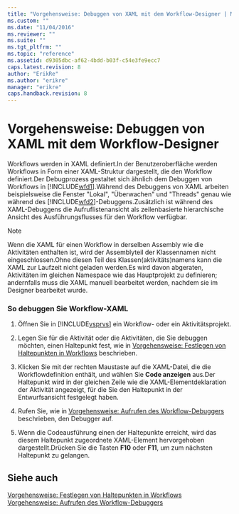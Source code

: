 ```yaml
---
title: "Vorgehensweise: Debuggen von XAML mit dem Workflow-Designer | Microsoft Docs"
ms.custom: ""
ms.date: "11/04/2016"
ms.reviewer: ""
ms.suite: ""
ms.tgt_pltfrm: ""
ms.topic: "reference"
ms.assetid: d9305dbc-af62-4bdd-b03f-c54e3fe9ecc7
caps.latest.revision: 8
author: "ErikRe"
ms.author: "erikre"
manager: "erikre"
caps.handback.revision: 8
---
```

# Vorgehensweise: Debuggen von XAML mit dem Workflow-Designer
Workflows werden in XAML definiert.In der Benutzeroberfläche werden Workflows in Form einer XAML\-Struktur dargestellt, die den Workflow definiert.Der Debugprozess gestaltet sich ähnlich dem Debuggen von Workflows in [!INCLUDE[wfd1](../workflow-designer/includes/wfd1_md.md)].Während des Debuggens von XAML arbeiten beispielsweise die Fenster "Lokal", "Überwachen" und "Threads" genau wie während des [!INCLUDE[wfd2](../workflow-designer/includes/wfd2_md.md)]\-Debuggens.Zusätzlich ist während des XAML\-Debuggens die Aufruflistenansicht als zeilenbasierte hierarchische Ansicht des Ausführungsflusses für den Workflow verfügbar.  
  
> [!NOTE]
>  Wenn die XAML für einen Workflow in derselben Assembly wie die Aktivitäten enthalten ist, wird der Assemblyteil der Klassennamen nicht eingeschlossen.Ohne diesen Teil des Klassen\(aktivitäts\)namens kann die XAML zur Laufzeit nicht geladen werden.Es wird davon abgeraten, Aktivitäten im gleichen Namespace wie das Hauptprojekt zu definieren; andernfalls muss die XAML manuell bearbeitet werden, nachdem sie im Designer bearbeitet wurde.  
  
### So debuggen Sie Workflow\-XAML  
  
1.  Öffnen Sie in [!INCLUDE[vsprvs](../code-quality/includes/vsprvs_md.md)] ein Workflow\- oder ein Aktivitätsprojekt.  
  
2.  Legen Sie für die Aktivität oder die Aktivitäten, die Sie debuggen möchten, einen Haltepunkt fest, wie in [Vorgehensweise: Festlegen von Haltepunkten in Workflows](../workflow-designer/how-to-set-breakpoints-in-workflows.md) beschrieben.  
  
3.  Klicken Sie mit der rechten Maustaste auf die XAML\-Datei, die die Workflowdefinition enthält, und wählen Sie **Code anzeigen** aus.Der Haltepunkt wird in der gleichen Zeile wie die XAML\-Elementdeklaration der Aktivität angezeigt, für die Sie den Haltepunkt in der Entwurfsansicht festgelegt haben.  
  
4.  Rufen Sie, wie in [Vorgehensweise: Aufrufen des Workflow\-Debuggers](../workflow-designer/how-to-invoke-the-workflow-debugger.md) beschrieben, den Debugger auf.  
  
5.  Wenn die Codeausführung einen der Haltepunkte erreicht, wird das diesem Haltepunkt zugeordnete XAML\-Element hervorgehoben dargestellt.Drücken Sie die Tasten **F10** oder **F11**, um zum nächsten Haltepunkt zu gelangen.  
  
## Siehe auch  
 [Vorgehensweise: Festlegen von Haltepunkten in Workflows](../workflow-designer/how-to-set-breakpoints-in-workflows.md)   
 [Vorgehensweise: Aufrufen des Workflow\-Debuggers](../workflow-designer/how-to-invoke-the-workflow-debugger.md)